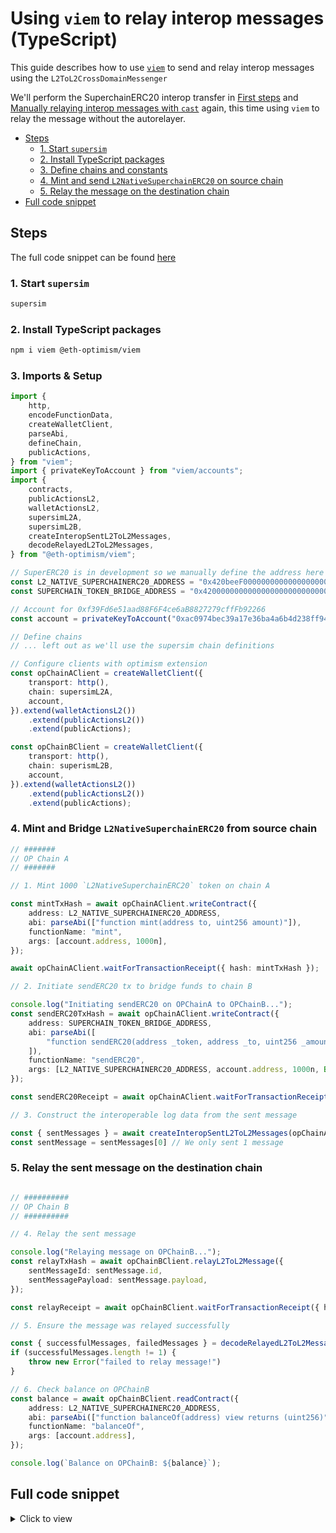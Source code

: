 <!-- omit in toc -->
# Using `viem` to relay interop messages (TypeScript)

This guide describes how to use [`viem`](https://viem.sh/) to send and relay interop messages using the `L2ToL2CrossDomainMessenger`

We'll perform the SuperchainERC20 interop transfer in [First steps](../../getting-started/first-steps.md#send-an-interoperable-superchainerc20-token-from-chain-901-to-902-l2-to-l2-message-passing) and [Manually relaying interop messages with `cast`](./manually-relaying-interop-messages-cast.md) again, this time using `viem` to relay the message without the autorelayer.

- [Steps](#steps)
  - [1. Start `supersim`](#1-start-supersim)
  - [2. Install TypeScript packages](#2-install-typescript-packages)
  - [3. Define chains and constants](#3-define-chains-and-constants)
  - [4. Mint and send `L2NativeSuperchainERC20` on source chain](#4-mint-and-send-l2nativesuperchainerc20-on-source-chain)
  - [5. Relay the message on the destination chain](#5-relay-the-message-on-the-destination-chain)
- [Full code snippet](#full-code-snippet)


## Steps

The full code snippet can be found [here](#full-code-snippet)

### 1. Start `supersim`

```sh
supersim
```

### 2. Install TypeScript packages
```sh
npm i viem @eth-optimism/viem
```

### 3. Imports & Setup
```ts
import {
	http,
	encodeFunctionData,
	createWalletClient,
	parseAbi,
	defineChain,
	publicActions,
} from "viem";
import { privateKeyToAccount } from "viem/accounts";
import {
    contracts,
	publicActionsL2,
	walletActionsL2,
    supersimL2A,
    supersimL2B,
    createInteropSentL2ToL2Messages,
    decodeRelayedL2ToL2Messages,
} from "@eth-optimism/viem";

// SuperERC20 is in development so we manually define the address here
const L2_NATIVE_SUPERCHAINERC20_ADDRESS = "0x420beeF000000000000000000000000000000001";
const SUPERCHAIN_TOKEN_BRIDGE_ADDRESS = "0x4200000000000000000000000000000000000028";

// Account for 0xf39Fd6e51aad88F6F4ce6aB8827279cffFb92266
const account = privateKeyToAccount("0xac0974bec39a17e36ba4a6b4d238ff944bacb478cbed5efcae784d7bf4f2ff80");

// Define chains
// ... left out as we'll use the supersim chain definitions

// Configure clients with optimism extension
const opChainAClient = createWalletClient({
	transport: http(),
	chain: supersimL2A,
	account,
}).extend(walletActionsL2())
	.extend(publicActionsL2())
	.extend(publicActions);

const opChainBClient = createWalletClient({
	transport: http(),
	chain: superismL2B,
	account,
}).extend(walletActionsL2())
	.extend(publicActionsL2())
	.extend(publicActions);
```

### 4. Mint and Bridge `L2NativeSuperchainERC20` from source chain
```ts
// #######
// OP Chain A
// #######

// 1. Mint 1000 `L2NativeSuperchainERC20` token on chain A

const mintTxHash = await opChainAClient.writeContract({
	address: L2_NATIVE_SUPERCHAINERC20_ADDRESS,
	abi: parseAbi(["function mint(address to, uint256 amount)"]),
	functionName: "mint",
	args: [account.address, 1000n],
});

await opChainAClient.waitForTransactionReceipt({ hash: mintTxHash });

// 2. Initiate sendERC20 tx to bridge funds to chain B

console.log("Initiating sendERC20 on OPChainA to OPChainB...");
const sendERC20TxHash = await opChainAClient.writeContract({
	address: SUPERCHAIN_TOKEN_BRIDGE_ADDRESS,
	abi: parseAbi([
		"function sendERC20(address _token, address _to, uint256 _amount, uint256 _chainId)",
	]),
	functionName: "sendERC20",
	args: [L2_NATIVE_SUPERCHAINERC20_ADDRESS, account.address, 1000n, BigInt(supersimL2B.id)],
});

const sendERC20Receipt = await opChainAClient.waitForTransactionReceipt({ hash: sendERC20TxHash });

// 3. Construct the interoperable log data from the sent message

const { sentMessages } = await createInteropSentL2ToL2Messages(opChainAClient, { receipt: sendERC20Receipt })
const sentMessage = sentMessages[0] // We only sent 1 message
```

### 5. Relay the sent message on the destination chain
```ts

// ##########
// OP Chain B
// ##########

// 4. Relay the sent message

console.log("Relaying message on OPChainB...");
const relayTxHash = await opChainBClient.relayL2ToL2Message({
    sentMessageId: sentMessage.id,
    sentMessagePayload: sentMessage.payload,
});

const relayReceipt = await opChainBClient.waitForTransactionReceipt({ hash: relayTxHash });

// 5. Ensure the message was relayed successfully

const { successfulMessages, failedMessages } = decodeRelayedL2ToL2Messages({ receipt: relayReceipt });
if (successfulMessages.length != 1) {
    throw new Error("failed to relay message!")
}

// 6. Check balance on OPChainB
const balance = await opChainBClient.readContract({
	address: L2_NATIVE_SUPERCHAINERC20_ADDRESS,
	abi: parseAbi(["function balanceOf(address) view returns (uint256)"]),
	functionName: "balanceOf",
	args: [account.address],
});

console.log(`Balance on OPChainB: ${balance}`);
```


## Full code snippet

<details>
  <summary>Click to view</summary>

```ts
// Using viem to transfer L2NativeSuperchainERC20

import {
	http,
	encodeFunctionData,
	createWalletClient,
	parseAbi,
	defineChain,
	publicActions,
} from "viem";
import { privateKeyToAccount } from "viem/accounts";
import {
    contracts,
	publicActionsL2,
	walletActionsL2,
    supersimL2A,
    supersimL2B,
    createInteropSentL2ToL2Messages,
    decodeRelayedL2ToL2Messages,
} from "@eth-optimism/viem";

// SuperERC20 is in development so we manually define the address here
const L2_NATIVE_SUPERCHAINERC20_ADDRESS =
	"0x420beeF000000000000000000000000000000001";

// account for 0xf39Fd6e51aad88F6F4ce6aB8827279cffFb92266
const account = privateKeyToAccount("0xac0974bec39a17e36ba4a6b4d238ff944bacb478cbed5efcae784d7bf4f2ff80");

// Define chains
// ... left out as we'll use the supersim chain definitions

// Configure op clients
const opChainAClient = createWalletClient({
	transport: http(),
	chain: supersimL2A,
	account,
}).extend(walletActionsL2())
	.extend(publicActionsL2())
	.extend(publicActions);

const opChainBClient = createWalletClient({
	transport: http(),
	chain: supersimL2B,
	account,
}).extend(walletActionsL2())
	.extend(publicActionsL2())
	.extend(publicActions);

// #######
// OP Chain A
// #######

// 1. Mint 1000 `L2NativeSuperchainERC20` token

const mintTxHash = await opChainAClient.writeContract({
	address: L2_NATIVE_SUPERCHAINERC20_ADDRESS,
	abi: parseAbi(["function mint(address to, uint256 amount)"]),
	functionName: "mint",
	args: [account.address, 1000n],
});

await opChainAClient.waitForTransactionReceipt({ hash: mintTxHash });

// 2. Initiate sendERC20 tx to bridge funds to chain B

console.log("Initiating sendERC20 on OPChainA...");
const sendERC20TxHash = await opChainAClient.writeContract({
	address: SUPERCHAIN_TOKEN_BRIDGE_ADDRESS,
	abi: parseAbi([
		"function sendERC20(address _token, address _to, uint256 _amount, uint256 _chainId)",
	]),
	functionName: "sendERC20",
	args: [L2_NATIVE_SUPERCHAINERC20_ADDRESS, account.address, 1000n, BigInt(supersimL2B.id)],
});

const sendERC20Receipt = await opChainAClient.waitForTransactionReceipt({ hash: sendERC20TxHash });

// 3. Construct the interoperable log data from the sent message

const { sentMessages } = await createInteropSentL2ToL2Messages(opChainAClient, { receipt: sendERC20Receipt })
const sentMessage = sentMessages[0] // We only sent 1 message

// ##########
// OP Chain B
// ##########

// 4. Relay the sent message

console.log("Relaying message on OPChainB...");
const relayTxHash = await opChainBClient.relayL2ToL2Message({
    sentMessageId: sentMessage.id,
    sentMessagePayload: sentMessage.payload,
});

const relayReceipt = await opChainBClient.waitForTransactionReceipt({ hash: relayTxHash });

// 5. Ensure the message was relayed successfully

const { successfulMessages, failedMessages } = decodeRelayedL2ToL2Messages({ receipt: relayReceipt });
if (successfulMessages.length != 1) {
    throw new Error("failed to relay message!")
}

// 6. Check balance on OPChainB
const balance = await opChainBClient.readContract({
	address: L2_NATIVE_SUPERCHAINERC20_ADDRESS,
	abi: parseAbi(["function balanceOf(address) view returns (uint256)"]),
	functionName: "balanceOf",
	args: [account.address],
});

console.log(`Balance on OPChainB: ${balance}`);
```
